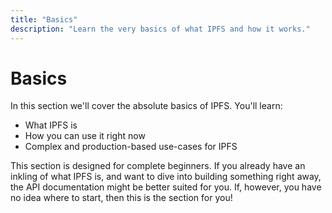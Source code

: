 ```yaml
---
title: "Basics" 
description: "Learn the very basics of what IPFS and how it works."
---
```


# Basics

In this section we'll cover the absolute basics of IPFS. You'll learn:

- What IPFS is
- How you can use it right now
- Complex and production-based use-cases for IPFS

This section is designed for complete beginners. If you already have an inkling of what IPFS is, and want to dive into building something right away, the API documentation might be better suited for you. If, however, you have no idea where to start, then this is the section for you!

